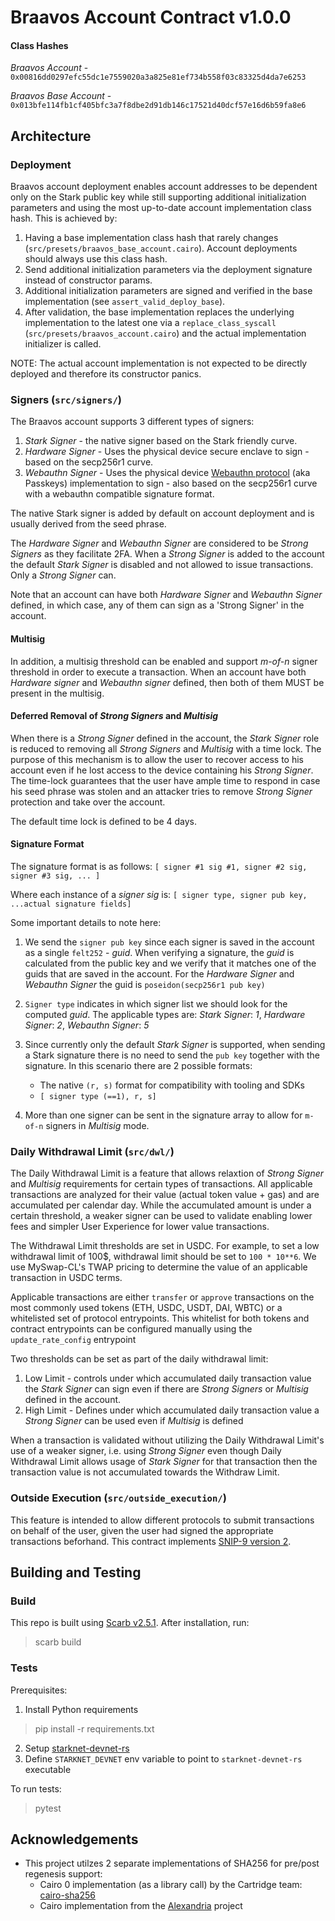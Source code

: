 # Braavos Account Contract v1.0.0

#### Class Hashes
*Braavos Account* - `0x00816dd0297efc55dc1e7559020a3a825e81ef734b558f03c83325d4da7e6253`

*Braavos Base Account* - `0x013bfe114fb1cf405bfc3a7f8dbe2d91db146c17521d40dcf57e16d6b59fa8e6`

## Architecture

### Deployment

Braavos account deployment enables account addresses to be dependent only on the Stark public key while still supporting additional initialization parameters and using the most up-to-date
account implementation class hash. This is achieved by:

1. Having a base implementation class hash that rarely changes (`src/presets/braavos_base_account.cairo`). Account deployments should always use this class hash.
2. Send additional initialization parameters via the deployment signature instead of constructor params.
3. Additional initialization parameters are signed and verified in the base implementation (see `assert_valid_deploy_base`).
4. After validation, the base implementation replaces the underlying implementation to the latest one via a `replace_class_syscall` (`src/presets/braavos_account.cairo`) and the actual implementation initializer is called.

NOTE: The actual account implementation is not expected to be directly deployed and therefore its constructor panics.

### Signers (`src/signers/`)

The Braavos account supports 3 different types of signers:

1. _Stark Signer_ - the native signer based on the Stark friendly curve.
2. _Hardware Signer_ - Uses the physical device secure enclave to sign - based on the secp256r1 curve.
3. _Webauthn Signer_ - Uses the physical device [Webauthn protocol](https://w3.org/TR/webauthn/) (aka Passkeys) implementation to sign - also based on the secp256r1 curve with a webauthn compatible signature format.

The native Stark signer is added by default on account deployment and is usually derived from the seed phrase.

The _Hardware Signer_ and _Webauthn Signer_  are considered to be _Strong Signers_ as they facilitate 2FA.
When a _Strong Signer_ is added to the account the default _Stark Signer_ is disabled and not allowed to issue transactions. Only a _Strong Signer_ can.

Note that an account can have both _Hardware Signer_ and _Webauthn Signer_ defined, in which case, any of them can sign as a 'Strong Signer' in the account.

#### Multisig

In addition, a multisig threshold can be enabled and support _m-of-n_ signer threshold in order to execute a transaction.
When an account have both _Hardware signer_ and _Webauthn signer_ defined, then both of them MUST be present in the multisig.

#### Deferred Removal of _Strong Signers_ and _Multisig_

When there is a _Strong Signer_ defined in the account, the _Stark Signer_ role is reduced to removing all _Strong Signers_ and _Multisig_ with a time lock.
The purpose of this mechanism is to allow the user to recover access to his account even if he lost access to the device containing his _Strong Signer_.
The time-lock guarantees that the user have ample time to respond in case his seed phrase was stolen and an attacker tries to remove _Strong Signer_ protection
and take over the account.

The default time lock is defined to be 4 days.

#### Signature Format

The signature format is as follows:
```[ signer #1 sig #1, signer #2 sig, signer #3 sig, ... ]```

Where each instance of a _signer sig_ is:
```[ signer type, signer pub key, ...actual signature fields]```

Some important details to note here:

1. We send the `signer pub key` since each signer is saved in the account as a single `felt252` - _guid_. When verifying a signature, the _guid_ is
calculated from the public key and we verify that it matches one of the guids that are saved in the account.
For the _Hardware Signer_ and _Webauthn Signer_ the guid is `poseidon(secp256r1 pub key)`
2. `Signer type` indicates in which signer list we should look for the computed _guid_. The applicable types are:
_Stark Signer_: *1*, _Hardware Signer_: *2*, _Webauthn Signer_: *5*

3. Since currently only the default _Stark Signer_ is supported, when sending a Stark signature there is no need to send the `pub key` together with the signature. In this scenario there are 2 possible formats:
    - The native `(r, s)` format for compatibility with tooling and SDKs
    - ```[ signer type (==1), r, s]```

4. More than one signer can be sent in the signature array to allow for `m-of-n` signers in _Multisig_ mode.

### Daily Withdrawal Limit (`src/dwl/`)

The Daily Withdrawal Limit is a feature that allows relaxtion of _Strong Signer_ and _Multisig_ requirements
for certain types of transactions. All applicable transactions are analyzed for their value (actual token value + gas) and are accumulated per calendar day. While the
accumulated amount is under a certain threshold, a weaker signer can be used to validate enabling lower fees and simpler User Experience for lower value transactions.

The Withdrawal Limit thresholds are set in USDC. For example, to set a low withdrawal limit of 100$, withdrawal limit should be set to `100 * 10**6`. We use
MySwap-CL's TWAP pricing to determine the value of an applicable transaction in USDC terms.

Applicable transactions are either `transfer` or `approve` transactions on the most commonly used tokens (ETH, USDC, USDT, DAI, WBTC) or a whitelisted set of protocol entrypoints.
This whitelist for both tokens and contract entrypoints  can be configured manually using the `update_rate_config` entrypoint

Two thresholds can be set as part of the daily withdrawal limit:

1. Low Limit - controls under which accumulated daily transaction value the _Stark Signer_ can sign even if there are _Strong Signers_ or _Multisig_ defined in the account.
2. High Limit - Defines under which accumulated daily transaction value a _Strong Signer_ can be used even if _Multisig_ is defined

When a transaction is validated without utilizing the Daily Withdrawal Limit's use of a weaker signer,
i.e. using  _Strong Signer_ even though Daily Withdrawal Limit allows usage of _Stark Signer_ for that  transaction
then the transaction value is not accumulated towards the Withdraw Limit.

### Outside Execution (`src/outside_execution/`)
This feature is intended to allow different protocols to submit transactions on behalf of the user, given the user had signed the appropriate transactions beforhand. This contract implements [SNIP-9 version 2](https://github.com/starknet-io/SNIPs/blob/main/SNIPS/snip-9.md).

## Building and Testing

### Build

This repo is built using [Scarb v2.5.1](https://docs.swmansion.com/scarb/). After installation, run:
> scarb build

### Tests

Prerequisites:
1. Install Python requirements
> pip install -r requirements.txt
2. Setup [starknet-devnet-rs](https://github.com/0xSpaceShard/starknet-devnet-rs)
3. Define `STARKNET_DEVNET` env variable to point to `starknet-devnet-rs` executable

To run tests:
>
> pytest

## Acknowledgements
- This project utilzes 2 separate implementations of SHA256 for pre/post regenesis support:
    - Cairo 0 implementation (as a library call) by the Cartridge team: [cairo-sha256](https://github.com/cartridge-gg/cairo-sha256)
    - Cairo implementation from the [Alexandria](https://github.com/keep-starknet-strange/alexandria) project

